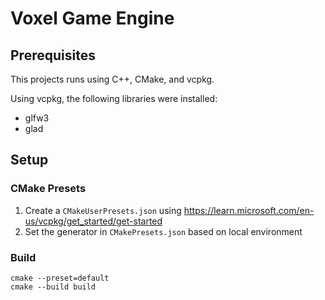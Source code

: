 # Voxel Game Engine

## Prerequisites
This projects runs using C++, CMake, and vcpkg. 

Using vcpkg, the following libraries were installed:
- glfw3
- glad

## Setup

### CMake Presets
1. Create a `CMakeUserPresets.json` using https://learn.microsoft.com/en-us/vcpkg/get_started/get-started
2. Set the generator in `CMakePresets.json` based on local environment

### Build
```
cmake --preset=default
cmake --build build
```